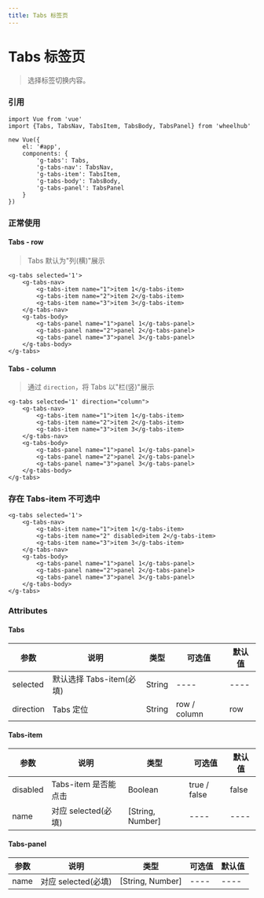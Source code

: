 ```yaml
---
title: Tabs 标签页
---
```


# Tabs 标签页

> 选择标签切换内容。

### 引用

```
import Vue from 'vue'
import {Tabs, TabsNav, TabsItem, TabsBody, TabsPanel} from 'wheelhub'

new Vue({
    el: '#app',
    components: {
        'g-tabs': Tabs,
        'g-tabs-nav': TabsNav,
        'g-tabs-item': TabsItem,
        'g-tabs-body': TabsBody,
        'g-tabs-panel': TabsPanel
    }
})
```

### 正常使用

#### Tabs - row

> Tabs 默认为"列(横)"展示

<p></p>
<g-tabs-row></g-tabs-row>
<p></p>

```
<g-tabs selected='1'>
    <g-tabs-nav>
        <g-tabs-item name="1">item 1</g-tabs-item>
        <g-tabs-item name="2">item 2</g-tabs-item>
        <g-tabs-item name="3">item 3</g-tabs-item>
    </g-tabs-nav>
    <g-tabs-body>
        <g-tabs-panel name="1">panel 1</g-tabs-panel>
        <g-tabs-panel name="2">panel 2</g-tabs-panel>
        <g-tabs-panel name="3">panel 3</g-tabs-panel>
    </g-tabs-body>
</g-tabs>
```

#### Tabs - column

> 通过 `direction`，将 Tabs 以"栏(竖)"展示

<p></p>
<g-tabs-column></g-tabs-column>
<p></p>

```
<g-tabs selected='1' direction="column">
    <g-tabs-nav>
        <g-tabs-item name="1">item 1</g-tabs-item>
        <g-tabs-item name="2">item 2</g-tabs-item>
        <g-tabs-item name="3">item 3</g-tabs-item>
    </g-tabs-nav>
    <g-tabs-body>
        <g-tabs-panel name="1">panel 1</g-tabs-panel>
        <g-tabs-panel name="2">panel 2</g-tabs-panel>
        <g-tabs-panel name="3">panel 3</g-tabs-panel>
    </g-tabs-body>
</g-tabs>
```

### 存在 Tabs-item 不可选中

<p></p>
<g-tabs-row-disabled></g-tabs-row-disabled>
<p></p>

```
<g-tabs selected='1'>
    <g-tabs-nav>
        <g-tabs-item name="1">item 1</g-tabs-item>
        <g-tabs-item name="2" disabled>item 2</g-tabs-item>
        <g-tabs-item name="3">item 3</g-tabs-item>
    </g-tabs-nav>
    <g-tabs-body>
        <g-tabs-panel name="1">panel 1</g-tabs-panel>
        <g-tabs-panel name="2">panel 2</g-tabs-panel>
        <g-tabs-panel name="3">panel 3</g-tabs-panel>
    </g-tabs-body>
</g-tabs>
```

### Attributes

#### Tabs

| 参数 | 说明 | 类型 | 可选值 | 默认值 |
| ---- | ---- | ---- | ---- | ---- | 
| selected | 默认选择 Tabs-item(必填)| String | ---- | ---- | 
| direction | Tabs 定位 | String | row / column | row | 

#### Tabs-item

| 参数 | 说明 | 类型 | 可选值 | 默认值 |
| ---- | ---- | ---- | ---- | ---- | 
| disabled | Tabs-item 是否能点击 | Boolean | true / false | false | 
| name | 对应 selected(必填) | [String, Number] | ---- | ---- | 

#### Tabs-panel

| 参数 | 说明 | 类型 | 可选值 | 默认值 |
| ---- | ---- | ---- | ---- | ---- | 
| name | 对应 selected(必填) | [String, Number] | ---- | ---- | 
